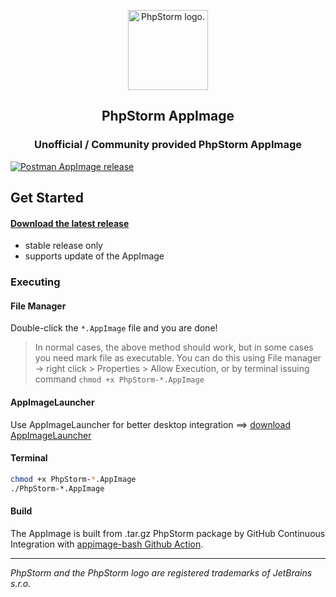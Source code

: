<p align="center"><img width="128px" height="128px" src="https://resources.jetbrains.com/storage/products/company/brand/logos/PhpStorm_icon.png" alt="PhpStorm logo."></p>
<h2 align="center">PhpStorm AppImage</h2>
<h3 align="center">Unofficial / Community provided PhpStorm AppImage</h3>

[![Postman AppImage release](https://github.com/valicm/Postman-AppImage/actions/workflows/release.yml/badge.svg?branch=main)](https://github.com/valicm/Postman-AppImage/actions/workflows/release.yml)

## Get Started

#### [Download the latest release](https://github.com/valicm/PhpStorm-AppImage/releases/latest)
- stable release only
- supports update of the AppImage

### Executing
#### File Manager
Double-click the `*.AppImage` file and you are done!

> In normal cases, the above method should work, but in some cases you 
> need mark file as executable. You can do this using File manager -> right click > Properties > Allow Execution,
> or by terminal issuing command `chmod +x PhpStorm-*.AppImage`

#### AppImageLauncher
Use AppImageLauncher for better desktop integration ==> [download AppImageLauncher](https://github.com/TheAssassin/AppImageLauncher)

#### Terminal
```bash
chmod +x PhpStorm-*.AppImage
./PhpStorm-*.AppImage
```

#### Build
The AppImage is built from .tar.gz PhpStorm package by GitHub Continuous Integration 
with [appimage-bash Github Action](https://github.com/marketplace/actions/appimage-bash).

____________________________________________________________________________________________________________________________________
_PhpStorm and the PhpStorm logo are registered trademarks of JetBrains s.r.o._
